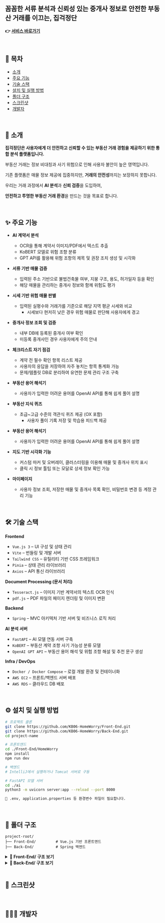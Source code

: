 ## 꼼꼼한 서류 분석과 신뢰성 있는 중개사 정보로 안전한 부동산 거래를 이끄는, **집걱정단**

<!-- <img width="128" height="128" src="https://github.com/user-attachments/assets/5a719032-072e-4c3d-8233-616235269f0d" /> -->

**👉 [서비스 바로가기](http://54.66.153.95:8080)**

<br />

## 📌 목차

- [소개](#-소개)
- [주요 기능](#-주요-기능)
- [기술 스택](#-기술-스택)
- [설치 및 실행 방법](#-설치-및-실행-방법)
- [폴더 구조](#-폴더-구조)
- [스크린샷](#-스크린샷)
- [개발자](#-개발자)

<br />

## 📝 소개

**집걱정단은 사용자에게 더 안전하고 신뢰할 수 있는 부동산 거래 경험을 제공하기 위한 통합 분석 플랫폼입니다.**

부동산 거래는 정보 비대칭과 사기 위험으로 인해 사용자 불안이 높은 영역입니다.

기존 플랫폼은 매물 정보 제공에 집중하지만, **거래의 안전성**까지는 보장하지 못합니다.

우리는 거래 과정에서 **AI 분석**과 **신뢰 검증**을 도입하여,

**안전하고 투명한 부동산 거래 환경**을 만드는 것을 목표로 합니다.

<br />

## ✨ 주요 기능
- **AI 계약서 분석**
  - OCR을 통해 계약서 이미지/PDF에서 텍스트 추출
  - KoBERT 모델로 위험 조항 분류
  - GPT API를 활용해 위험 조항의 제목 및 권장 조치 생성 및 시각화

- **서류 기반 매물 검증**
  - 입력된 주소 기반으로 불법건축물 여부, 지붕 구조, 용도, 허가일자 등을 확인
  - 해당 매물을 관리하는 중개사 정보와 함께 위험도 평가

- **시세 기반 위험 매물 판별**
  - 입력된 실평수와 거래가를 기준으로 해당 지역 평균 시세와 비교
	- 시세보다 현저히 낮은 경우 위험 매물로 판단해 사용자에게 경고
    
- **중개사 정보 조회 및 검증**
  - 내부 DB에 등록된 중개사 여부 확인
  - 미등록 중개사인 경우 사용자에게 주의 안내
  
- **체크리스트 자기 점검**
  - 계약 전 필수 확인 항목 리스트 제공
  - 사용자의 응답을 저장하여 자주 놓치는 항목 통계화 가능
  - 문제/템플릿 DB로 분리하여 유연한 문제 관리 구조 구축

- **부동산 용어 해석기**
  - 사용자가 입력한 어려운 용어를 OpenAI API를 통해 쉽게 풀어 설명

- **부동산 지식 퀴즈**
  - 초급~고급 수준의 객관식 퀴즈 제공 (OX 포함)
	- 사용자 풀이 기록 저장 및 학습용 피드백 제공

- **부동산 용어 해석기**
  - 사용자가 입력한 어려운 용어를 OpenAI API를 통해 쉽게 풀어 설명

- **지도 기반 시각화 기능**
  - 커스텀 마커 및 오버레이, 클러스터링을 이용해 매물 및 중개사 위치 표시
  - 클릭 시 정보 툴팁 또는 모달로 상세 정보 확인 가능

- **마이페이지**
  - 사용자 정보 조회, 저장한 매물 및 중개사 목록 확인, 비밀번호 변경 등 계정 관리 기능

<br />

## 🛠 기술 스택

**Frontend**
- `Vue.js 3` – UI 구성 및 상태 관리
- `Vite` – 번들링 및 개발 서버
- `Tailwind CSS` – 유틸리티 기반 CSS 프레임워크
- `Pinia` – 상태 관리 라이브러리
- `Axios` – API 통신 라이브러리

**Document Processing (문서 처리)**
- `Tesseract.js` – 이미지 기반 계약서의 텍스트 OCR 인식
- `pdf.js` – PDF 파일의 페이지 렌더링 및 이미지 변환

**Backend**
- `Spring` – MVC 아키텍처 기반 서버 및 비즈니스 로직 처리

**AI 분석 서버**
- `FastAPI` – AI 모델 연동 서버 구축
- `KoBERT` – 부동산 계약 조항 사기 가능성 분류 모델
- `OpenAI GPT API` – 부동산 용어 해석 및 위험 조항 해설 및 추천 문구 생성

**Infra / DevOps**
- `Docker / Docker Compose` – 로컬 개발 환경 및 컨테이너화
- `AWS EC2` – 프론트/백엔드 서버 배포
- `AWS RDS` – 클라우드 DB 배포

<br />

## ⚙️ 설치 및 실행 방법

```bash
# 프로젝트 클론
git clone https://github.com/KB06-HomeWorry/Front-End.git
git clone https://github.com/KB06-HomeWorry/Back-End.git
cd project-name

# 프론트엔드
cd ./Front-End/HomeWorry
npm install
npm run dev

# 백엔드
# IntelliJ에서 실행하거나 Tomcat 서버로 구동

# FastAPI 모델 서버
cd ./ai
python3 -m uvicorn server:app --reload --port 8000

🔐 .env, application.properties 등 환경변수 파일이 필요합니다.
```

<br />

## 📁 폴더 구조
```
project-root/
├── Front-End/         # Vue.js 기반 프론트엔드
├── Back-End/          # Spring 백엔드
```

<details>
<summary><b>📂 Front-End/ 구조 보기</b></summary>
<img width="202" height="448" src="https://github.com/user-attachments/assets/34f14186-50b1-41d8-9f1d-b09a3e9855a7" />

```
pages
│  NotFoundPage.vue
│
├─agency
│  │  AgencyDetail.vue
│  │  AgencyListPage.vue
│  │  AgencyReviewWrite.vue
│  │  AgencySample.vue
│  │  ListingPage.vue
│  │
│  ├─components
│  │      AgencyCard.vue
│  │      AgencyReviewSummary.vue
│  │      AgencySearchBar.vue
│  │      BarChart.vue
│  │      BtnAgency.vue
│  │      BtnMedGray.vue
│  │      CircularGauge.vue
│  │      HashTag.vue
│  │      ListingCard.vue
│  │      MapFloatingButtonWithModal.vue
│  │      ProgressBar.vue
│  │      ReviewBox.vue
│  │      ReviewChoice.vue
│  │      ReviewQuestion.vue
│  │      ReviewText.vue
│  │      SortSelect.vue
│  │
│  └─composables
│          useAllTrustScore.js
│          useTrustScore.js
│
├─ai
│  │  AIDocumentSubmitPage.vue
│  │  EstateEase.vue
│  │
│  ├─components
│  │      AIAnalysisDetailModal.vue
│  │      AIAnalysisResult.vue
│  │      AIButtonGroup.vue
│  │      AIExplain.vue
│  │      AIFileUploadButton.vue
│  │      AIUploadList.vue
│  │      ContractOcrUploader.vue
│  │      EstateEaseInput.vue
│  │
│  ├─composables
│  │      useFileUpload.js
│  │      useOcrAndAnalyze.js
│  │
│  └─mock
│          analysisMock.js
│
├─analysis
│  │  AnalysisPage.vue
│  │
│  └─components
│          IncidentChecklist.vue
│          StepAgentTrust.vue
│          StepBuildingHistory.vue
│          StepCheckRegistryInfo.vue
│          StepRiskAnalysis.vue
│
├─auth
│  │  ChangePasswordPage.vue
│  │  LoginPage.vue
│  │  ResetPasswordPage.vue
│  │  ResetPasswordSentPage.vue
│  │  SignupAgreementPage.vue
│  │  SignupFormPage.vue
│  │
│  └─components
│          AuthTitle.vue
│          InputEmail.vue
│
├─checklist
│  │  ChecklistPage.vue
│  │
│  └─components
│          ChecklistBtn.vue
│          ChecklistNavBar.vue
│          ChecklistQuestion.vue
│          ChecklistStagePage.vue
│          CircleButton.vue
│
├─dangerResult
│  │  DangerResultPage.vue
│  │
│  └─components
│          DangerResultButtons.vue
│          DangerResultCard.vue
│          DangerResultSummery.vue
│
├─home
│  │  Calculator.vue
│  │  HomePage.vue
│  │
│  └─components
│          ApartBtn.vue
│          CalOption.vue
│          HomeBtn80px.vue
│          HomeBtnLg.vue
│          HomeBtnMed.vue
│          HomeBtnSmall.vue
│          OptionBtnSmall.vue
│
├─map
│  │  DetailPage.vue
│  │  FixMapPage.vue
│  │  MapAgencyPage.vue
│  │  MapCompoTest.vue
│  │  MapPage.vue
│  │
│  └─components
│          AreaSlider.vue
│          BottomSheet.vue
│          DetailAgency.vue
│          DetailLocation.vue
│          FilterBar.vue
│          FilterButton.vue
│          FilterOptionList.vue
│          FloatingButtonStack.vue
│          HomeFilter.vue
│          ListingMarkers.vue
│          ListingToggle.vue
│          LocationSearch.vue
│          MarketPrice.vue
│          MarketPriceDetail.vue
│          Slider.vue
│
├─mypage
│  │  AgencyBookmark.vue
│  │  ListingBookmark.vue
│  │  MyPage.vue
│  │  PrivacyNotice.vue
│  │
│  └─components
│          AgencyBookmarkCard.vue
│          CurrentPwModal.vue
│          ListingBookmarkCard.vue
│          MyMenu.vue
│
└─wordquiz
│   │  QuizHomePage.vue
│   │  QuizPage.vue
│   │
│   └─components
│           AnswerModal.vue
│           OXBtn.vue
│           OXQuizBox.vue
│           QuizHeader.vue
│           SelectBtn.vue
│           SelectQuizBox.vue
│
└─router
└─stores
```
</details>

<details>
<summary><b>📂  Back-End/ 구조 보기</b></summary>
  
```
ai
├─kobert.py
├─server.py
│
main/java/org.scoula
├─agent
│  ├─controller
│  │      AgentController.java
│  │
│  ├─domain
│  │      AgentBookmarkVO.java
│  │      AgentDetailVO.java
│  │      AgentReviewVO.java
│  │      OfficeGeographyVO.java
│  │
│  ├─dto
│  │      AgentBookmarkDTO.java
│  │      AgentDetailDTO.java
│  │      AgentReviewDTO.java
│  │      OfficeGeographyDTO.java
│  │      TrustScoreDTO.java
│  │
│  ├─mapper
│  │      AgentMapper.java
│  │
│  ├─model
│  │      Office.java
│  │      OpenApiResponse.java
│  │
│  └─service
│          AgentService.java
│
├─ai
│  ├─controller
│  │      AIController.java
│  │
│  └─service
│          AIServiceImpl.java
│
├─checklist
│  ├─controller
│  │      ChecklistController.java
│  │
│  ├─domain
│  │      ChecklistTemplateVO.java
│  │      ChecklistUserAnswerVO.java
│  │      ChecklistVO.java
│  │
│  ├─dto
│  │      ChecklistDTO.java
│  │      ChecklistResponseDTO.java
│  │      ChecklistTemplateDTO.java
│  │      ChecklistUserAnswerDTO.java
│  │
│  ├─mapper
│  │      ChecklistMapper.java
│  │      ChecklistTemplateMapper.java
│  │      ChecklistUserAnswerMapper.java
│  │
│  └─service
│          ChecklistService.java
│          ChecklistServiceImpl.java
│          ChecklistUserAnswerService.java
│          ChecklistUserAnswerServiceImpl.java
│
├─common
│  └─util
│          UploadFileName.java
│          UploadFiles.java
│
├─config
│  │  CorsConfig.java
│  │  RootConfig.java
│  │  ServletConfig.java
│  │  SpaController.java
│  │  SwaggerConfig.java
│  │  WebConfig.java
│  │
│  └─db
│          RdsConnectionCleaner.java
│
├─dangerResult
│  ├─controller
│  │      DangerResultController.java
│  │
│  ├─domain
│  │      DangerAnswerVO.java
│  │      DangerResultVO.java
│  │
│  ├─dto
│  │      DangerResultDTO.java
│  │
│  ├─mapper
│  │      DangerResultMapper.java
│  │
│  └─service
│          DangerResultService.java
│          DangerResultServiceImpl.java
│
├─documentAnalysis
│  ├─controller
│  │      DocumentAnalysisController.java
│  │
│  ├─domain
│  │      IllegalBuildingCheckVO.java
│  │      MonthlyRentVO.java
│  │
│  ├─dto
│  │      DocumentAgentDTO.java
│  │      DocumentAnalysisDTO.java
│  │      DocumentAnalysisResultDTO.java
│  │      DocumentSthRiskDTO.java
│  │      IllegalBuildingCheckDTO.java
│  │
│  ├─mapper
│  │      DocumentAnalysisMapper.java
│  │
│  └─service
│          DocumentAnalysisService.java
│          DocumentAnalysisServiceImpl.java
│
├─exception
│      ApiExceptionAdvice.java
│      CommonExceptionAdvice.java
│
├─listing
│  ├─controller
│  │      ListingApiController.java
│  │
│  ├─domain
│  │      ListingVO.java
│  │
│  ├─mapper
│  │      ListingMapper.java
│  │
│  └─service
│          ListingService.java
│          ListingServiceImpl.java
│
├─pricetrend
│  ├─controller
│  │      PriceTrendApiController.java
│  │
│  ├─domain
│  │      PriceTrendVO.java
│  │
│  ├─dto
│  │      MaxPriceDTO.java
│  │
│  ├─mapper
│  │      PriceTrendMapper.java
│  │
│  └─service
│          PriceTrendService.java
│          PriceTrendServiceImpl.java
│
├─quiz
│  ├─controller
│  │      QuizController.java
│  │      UserQuizStatusController.java
│  │
│  ├─domain
│  │      QuizVO.java
│  │      UserQuizStatusVO.java
│  │
│  ├─dto
│  │      QuizDTO.java
│  │      SubmitQuizRequest.java
│  │
│  ├─mapper
│  │      QuizMapper.java
│  │      UserQuizStatusMapper.java
│  │
│  └─service
│          QuizService.java
│          UserQuizStatusService.java
│          UserQuizStatusServiceImpl.java
│
├─sectionGeo
│  ├─controller
│  │      SectionGeoController.java
│  │
│  ├─dto
│  │      SectionGeoDTO.java
│  │
│  ├─mapper
│  │      SectionGeoMapper.java
│  │
│  └─service
│          SectionGeoService.java
│
├─security
│  ├─account
│  │  ├─domain
│  │  │      AuthVO.java
│  │  │      CustomUser.java
│  │  │      UserVO.java
│  │  │
│  │  ├─dto
│  │  │      AuthResultDTO.java
│  │  │      LoginDTO.java
│  │  │      UserInfoDTO.java
│  │  │
│  │  └─mapper
│  │          UserDetailsMapper.java
│  │
│  ├─config
│  │      SecurityConfig.java
│  │      SecurityInitializer.java
│  │
│  ├─filter
│  │      AuthenticationErrorFilter.java
│  │      JwtAuthenticationFilter.java
│  │      JwtUsernamePasswordAuthenticationFilter.java
│  │
│  ├─handler
│  │      CustomAccessDeniedHandler.java
│  │      CustomAuthenticationEntryPoint.java
│  │      LoginFailureHandler.java
│  │      LoginSuccessHandler.java
│  │
│  ├─service
│  │      CustomUserDetailsService.java
│  │      
│  └─util
│          JsonResponse.java
│          JwtProcessor.java
│
└─user
    ├─config
    │      MailConfig.java
    │
    ├─controller
    │      MemberController.java
    │
    ├─domain
    │      PasswordResetTokenVO.java
    │      PasswordRewriteVO.java
    │
    ├─dto
    │      ChangePasswordDTO.java
    │      PasswordResetTokenDTO.java
    │      PasswordRewriteDTO.java
    │      UserDTO.java
    │      UserJoinDTO.java
    │      UserUpdateDTO.java
    │      VerifyPasswordDTO.java
    │
    ├─exception
    │      PasswordMissmatchException.java
    │
    ├─mapper
    │      UserMapper.java
    │
    └─service
            PasswordResetService.java
            UserService.java
            UserServiceImpl.java
```
</details>

<br />

## 📸 스크린샷

<br />

## 🧑🏻‍💻 개발자
<!--
| [김유빈](https://github.com/ubeeni) | [노경현](https://github.com/Kyunghyun1121) |
|:---:|:---:|
| 팀장 / 체크리스트 / 서류, AI 계약서 분석 / 부동산 용어 변환 | 체크리스트 / 서류 분석 / DB / AWS 배포 |

| [이다연](https://github.com/Leeday11) | [황동민](https://github.com/Dongmin-Hwang715) |
|:---:|:---:|
| 디자인 / 중개사 / 로그인, 회원가입 / 마이페이지 | 중개사 / 로그인, 회원가입 / 마이페이지 | 

| [김려린](https://github.com/ryeorin) | [이의민](https://github.com/min4034415) |
|:---:|:---:|
| 지도 / AI 모델 | 지도 |
-->

